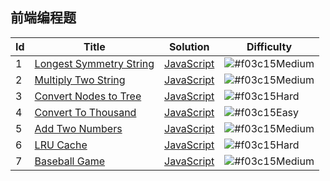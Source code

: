 ## 前端编程题

| Id  | Title  | Solution  | Difficulty  |
| ------------ | ------------ | ------------ | ------------ |
|1|[Longest Symmetry String](https://www.nowcoder.com/questionTerminal/93f6c5b032bf473696373ab0d834b0fc)|[JavaScript](./src/1LongestSymmetryString/src.js)|![#f03c15](https://placehold.it/15/F0AD4E/000000?text=+)Medium|
|2|[Multiply Two String](https://www.nowcoder.com/questionTerminal/ff74b3d786de4a30b4cd49b8ad97467f)|[JavaScript](./src/2MultiplyTwoString/src.js)|![#f03c15](https://placehold.it/15/F0AD4E/000000?text=+)Medium|
|3|[Convert Nodes to Tree](./src/3ConvertNodestoTree/src.js)|[JavaScript](./src/3ConvertNodestoTree/src.js)|![#f03c15](https://placehold.it/15/D9534F/000000?text=+)Hard|
|4|[Convert To Thousand](./src/4ConvertToThousand/src.js)|[JavaScript](https://www.nowcoder.com/questionTerminal/5604722dfb534b438eeb044b115a3587)|![#f03c15](https://placehold.it/15/5CB85C/000000?text=+)Easy|
|5|[Add Two Numbers](https://leetcode.com/problems/add-two-numbers/)|[JavaScript](./src/5AddTwoNumbers/src.js)|![#f03c15](https://placehold.it/15/F0AD4E/000000?text=+)Medium|
|6|[LRU Cache](https://leetcode.com/problems/lru-cache/)|[JavaScript](./src/6LRUCache/src.js)|![#f03c15](https://placehold.it/15/D9534F/000000?text=+)Hard|
|7|[Baseball Game](https://leetcode.com/problems/baseball-game/)|[JavaScript](./src/7BaseballGame/src.js)|![#f03c15](https://placehold.it/15/F0AD4E/000000?text=+)Medium|